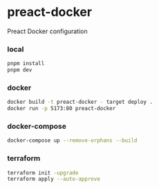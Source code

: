 # preact-docker
Preact Docker configuration

### local

```bash
pnpm install
pnpm dev
```

### docker

```bash
docker build -t preact-docker - target deploy .
docker run -p 5173:80 preact-docker
```

### docker-compose

```bash
docker-compose up --remove-orphans --build
```

### terraform

```bash
terraform init -upgrade
terraform apply --auto-approve
```
